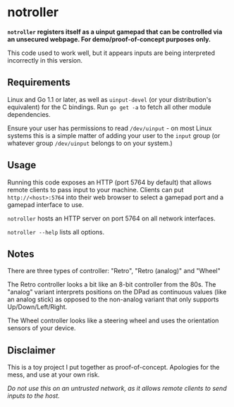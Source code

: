 notroller
=========

**`notroller` registers itself as a uinput gamepad that can be controlled via
an unsecured webpage. For demo/proof-of-concept purposes only.**

This code used to work well, but it appears inputs are being interpreted
incorrectly in this version.

## Requirements
Linux and Go 1.1 or later, as well as `uinput-devel` (or your distribution's
equivalent) for the C bindings. Run `go get -a` to fetch all other module
dependencies.

Ensure your user has permissions to read `/dev/uinput` - on most Linux systems
this is a simple matter of adding your user to the `input` group (or whatever
group `/dev/uinput` belongs to on your system.)

## Usage
Running this code exposes an HTTP (port 5764 by default) that allows remote
clients to pass input to your machine. Clients can put `http://<host>:5764`
into their web browser to select a gamepad port and a gamepad interface to use.

`notroller` hosts an HTTP server on port 5764 on all network interfaces.

`notroller --help` lists all options. 

## Notes
There are three types of controller: "Retro", "Retro (analog)" and "Wheel"

The Retro controller looks a bit like an 8-bit controller from the 80s. The
"analog" variant interprets positions on the DPad as continuous values
(like an analog stick) as opposed to the non-analog variant that only supports
Up/Down/Left/Right.

The Wheel controller looks like a steering wheel and uses the orientation
sensors of your device.

## Disclaimer
This is a toy project I put together as proof-of-concept. Apologies for the
mess, and use at your own risk.

*Do not use this on an untrusted network, as it allows remote clients to 
send inputs to the host.*
